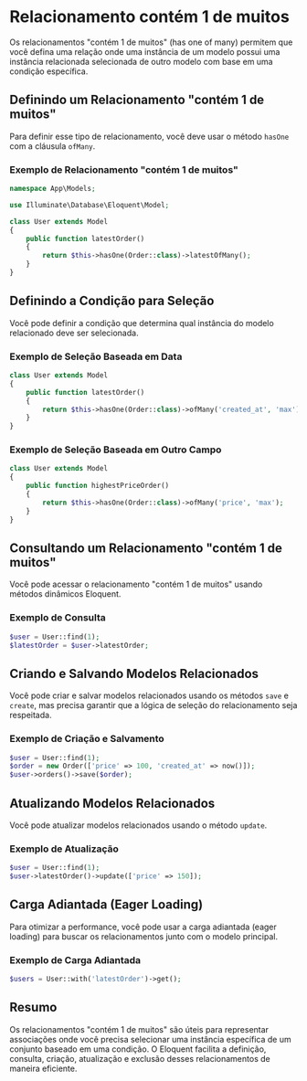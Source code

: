 # Relacionamento contém 1 de muitos

Os relacionamentos "contém 1 de muitos" (has one of many) permitem que você defina uma relação onde uma instância de um modelo possui uma instância relacionada selecionada de outro modelo com base em uma condição específica.

## Definindo um Relacionamento "contém 1 de muitos"

Para definir esse tipo de relacionamento, você deve usar o método `hasOne` com a cláusula `ofMany`.

### Exemplo de Relacionamento "contém 1 de muitos"

```php
namespace App\Models;

use Illuminate\Database\Eloquent\Model;

class User extends Model
{
    public function latestOrder()
    {
        return $this->hasOne(Order::class)->latestOfMany();
    }
}
```

## Definindo a Condição para Seleção

Você pode definir a condição que determina qual instância do modelo relacionado deve ser selecionada.

### Exemplo de Seleção Baseada em Data

```php
class User extends Model
{
    public function latestOrder()
    {
        return $this->hasOne(Order::class)->ofMany('created_at', 'max');
    }
}
```

### Exemplo de Seleção Baseada em Outro Campo

```php
class User extends Model
{
    public function highestPriceOrder()
    {
        return $this->hasOne(Order::class)->ofMany('price', 'max');
    }
}
```

## Consultando um Relacionamento "contém 1 de muitos"

Você pode acessar o relacionamento "contém 1 de muitos" usando métodos dinâmicos Eloquent.

### Exemplo de Consulta

```php
$user = User::find(1);
$latestOrder = $user->latestOrder;
```

## Criando e Salvando Modelos Relacionados

Você pode criar e salvar modelos relacionados usando os métodos `save` e `create`, mas precisa garantir que a lógica de seleção do relacionamento seja respeitada.

### Exemplo de Criação e Salvamento

```php
$user = User::find(1);
$order = new Order(['price' => 100, 'created_at' => now()]);
$user->orders()->save($order);
```

## Atualizando Modelos Relacionados

Você pode atualizar modelos relacionados usando o método `update`.

### Exemplo de Atualização

```php
$user = User::find(1);
$user->latestOrder()->update(['price' => 150]);
```

## Carga Adiantada (Eager Loading)

Para otimizar a performance, você pode usar a carga adiantada (eager loading) para buscar os relacionamentos junto com o modelo principal.

### Exemplo de Carga Adiantada

```php
$users = User::with('latestOrder')->get();
```

## Resumo

Os relacionamentos "contém 1 de muitos" são úteis para representar associações onde você precisa selecionar uma instância específica de um conjunto baseado em uma condição. O Eloquent facilita a definição, consulta, criação, atualização e exclusão desses relacionamentos de maneira eficiente.
